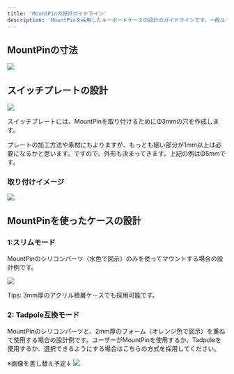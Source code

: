 ```yaml
---
title: 'MountPinの設計ガイドライン'
description: 'MountPinを採用したキーボードケースの設計のガイドラインです。一般ユーザーではなく、設計者向けの内容になっています。'
---
```


## MountPinの寸法
<img src="/assets/mp/mp01.png">

## スイッチプレートの設計

<img src="/assets/mp/mp02.png">

スイッチプレートには、MountPinを取り付けるためにΦ3mmの穴を作成します。

プレートの加工方法や素材にもよりますが、もっとも細い部分が1mm以上は必要になるかと思います。ですので、外形も決まってきます。上記の例はΦ5mmです。

### 取り付けイメージ

<img src="/assets/mp/mp03.png">

## MountPinを使ったケースの設計

### 1:スリムモード

MountPinのシリコンパーツ（水色で図示）のみを使ってマウントする場合の設計例です。

<img src="/assets/mp/mp04.png">

Tips: 3mm厚のアクリル積層ケースでも採用可能です。


### 2: Tadpole互換モード

MountPinのシリコンパーツと、2mm厚のフォーム（オレンジ色で図示）を重ねて使用する場合の設計例です。ユーザーがMountPinを使用するか、Tadpoleを使用するか、選択できるようにする場合はこちらの方式を採用してください。

※画像を差し替え予定↓
<img src="/assets/mp/mp05.png">